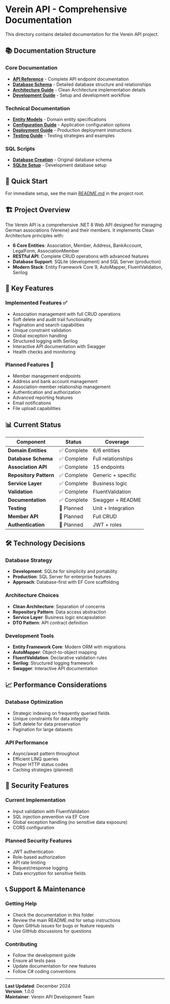 # Verein API - Comprehensive Documentation

This directory contains detailed documentation for the Verein API project.

## 📚 Documentation Structure

### Core Documentation
- **[API Reference](api-reference.md)** - Complete API endpoint documentation
- **[Database Schema](database-schema.md)** - Detailed database structure and relationships
- **[Architecture Guide](architecture.md)** - Clean Architecture implementation details
- **[Development Guide](development.md)** - Setup and development workflow

### Technical Documentation
- **[Entity Models](entities.md)** - Domain entity specifications
- **[Configuration Guide](configuration.md)** - Application configuration options
- **[Deployment Guide](deployment.md)** - Production deployment instructions
- **[Testing Guide](testing.md)** - Testing strategies and examples

### SQL Scripts
- **[Database Creation](../APPLICATION_H_101_FIXED.sql)** - Original database schema
- **[SQLite Setup](../create_tables_sqlite.sql)** - Development database setup

## 🚀 Quick Start

For immediate setup, see the main [README.md](../README.md) in the project root.

## 🏗️ Project Overview

The Verein API is a comprehensive .NET 8 Web API designed for managing German associations (Vereine) and their members. It implements Clean Architecture principles with:

- **6 Core Entities**: Association, Member, Address, BankAccount, LegalForm, AssociationMember
- **RESTful API**: Complete CRUD operations with advanced features
- **Database Support**: SQLite (development) and SQL Server (production)
- **Modern Stack**: Entity Framework Core 9, AutoMapper, FluentValidation, Serilog

## 🔧 Key Features

### Implemented Features ✅
- Association management with full CRUD operations
- Soft delete and audit trail functionality
- Pagination and search capabilities
- Unique constraint validation
- Global exception handling
- Structured logging with Serilog
- Interactive API documentation with Swagger
- Health checks and monitoring

### Planned Features 🔄
- Member management endpoints
- Address and bank account management
- Association-member relationship management
- Authentication and authorization
- Advanced reporting features
- Email notifications
- File upload capabilities

## 📊 Current Status

| Component | Status | Coverage |
|-----------|--------|----------|
| **Domain Entities** | ✅ Complete | 6/6 entities |
| **Database Schema** | ✅ Complete | Full relationships |
| **Association API** | ✅ Complete | 15 endpoints |
| **Repository Pattern** | ✅ Complete | Generic + specific |
| **Service Layer** | ✅ Complete | Business logic |
| **Validation** | ✅ Complete | FluentValidation |
| **Documentation** | ✅ Complete | Swagger + README |
| **Testing** | 🔄 Planned | Unit + Integration |
| **Member API** | 🔄 Planned | Full CRUD |
| **Authentication** | 🔄 Planned | JWT + roles |

## 🛠️ Technology Decisions

### Database Strategy
- **Development**: SQLite for simplicity and portability
- **Production**: SQL Server for enterprise features
- **Approach**: Database-first with EF Core scaffolding

### Architecture Choices
- **Clean Architecture**: Separation of concerns
- **Repository Pattern**: Data access abstraction
- **Service Layer**: Business logic encapsulation
- **DTO Pattern**: API contract definition

### Development Tools
- **Entity Framework Core**: Modern ORM with migrations
- **AutoMapper**: Object-to-object mapping
- **FluentValidation**: Declarative validation rules
- **Serilog**: Structured logging framework
- **Swagger**: Interactive API documentation

## 📈 Performance Considerations

### Database Optimization
- Strategic indexing on frequently queried fields
- Unique constraints for data integrity
- Soft delete for data preservation
- Pagination for large datasets

### API Performance
- Async/await pattern throughout
- Efficient LINQ queries
- Proper HTTP status codes
- Caching strategies (planned)

## 🔐 Security Features

### Current Implementation
- Input validation with FluentValidation
- SQL injection prevention via EF Core
- Global exception handling (no sensitive data exposure)
- CORS configuration

### Planned Security Features
- JWT authentication
- Role-based authorization
- API rate limiting
- Request/response logging
- Data encryption for sensitive fields

## 📞 Support & Maintenance

### Getting Help
- Check the documentation in this folder
- Review the main README.md for setup instructions
- Open GitHub issues for bugs or feature requests
- Use GitHub discussions for questions

### Contributing
- Follow the development guide
- Ensure all tests pass
- Update documentation for new features
- Follow C# coding conventions

---

**Last Updated**: December 2024  
**Version**: 1.0.0  
**Maintainer**: Verein API Development Team
